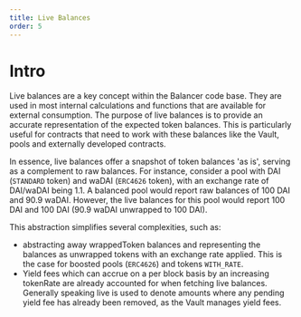 ```yaml
---
title: Live Balances
order: 5
---
```


# Intro
Live balances are a key concept within the Balancer code base. They are used in most internal calculations and functions that are available for external consumption. The purpose of live balances is to provide an accurate representation of the expected token balances. This is particularly useful for contracts that need to work with these balances like the Vault, pools and externally developed contracts.

In essence, live balances offer a snapshot of token balances 'as is', serving as a complement to raw balances. For instance, consider a pool with DAI (`STANDARD` token) and waDAI (`ERC4626` token), with an exchange rate of DAI/waDAI being 1.1. A balanced pool would report raw balances of 100 DAI and 90.9 waDAI. However, the live balances for this pool would report 100 DAI and 100 DAI (90.9 waDAI unwrapped to 100 DAI).

This abstraction simplifies several complexities, such as:

- abstracting away wrappedToken balances and representing the balances as unwrapped tokens with an exchange rate applied. This is the case for boosted pools (`ERC4626`) and tokens `WITH_RATE`.
- Yield fees which can accrue on a per block basis by an increasing tokenRate are already accounted for when fetching live balances. Generally speaking live is used to denote amounts where any pending yield fee has already been removed, as the Vault manages yield fees.




